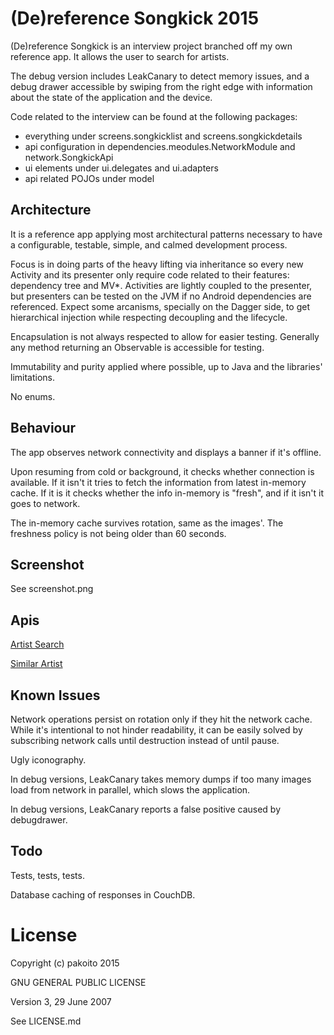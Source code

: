 (De)reference Songkick 2015
==========

(De)reference Songkick is an interview project branched off my own reference app. It allows the user to search for artists.

The debug version includes LeakCanary to detect memory issues, and a debug drawer accessible by swiping from the right edge with information about the state of the application and the device.

Code related to the interview can be found at the following packages:

* everything under screens.songkicklist and screens.songkickdetails
* api configuration in dependencies.meodules.NetworkModule and network.SongkickApi
* ui elements under ui.delegates and ui.adapters
* api related POJOs under model

## Architecture

It is a reference app applying most architectural patterns necessary to have a configurable, testable, simple, and calmed development process.

Focus is in doing parts of the heavy lifting via inheritance so every new Activity and its presenter only require code related to their features: dependency tree and MV*. Activities are lightly coupled to the presenter, but presenters can be tested on the JVM if no Android dependencies are referenced. Expect some arcanisms, specially on the Dagger side, to get hierarchical injection while respecting decoupling and the lifecycle.

Encapsulation is not always respected to allow for easier testing. Generally any method returning an Observable is accessible for testing.

Immutability and purity applied where possible, up to Java and the libraries' limitations.

No enums.

## Behaviour

The app observes network connectivity and displays a banner if it's offline.

Upon resuming from cold or background, it checks whether connection is available. If it isn't it tries to fetch the information from latest in-memory cache. If it is it checks whether the info in-memory is "fresh", and if it isn't it goes to network.

The in-memory cache survives rotation, same as the images'. The freshness policy is not being older than 60 seconds.

## Screenshot

See screenshot.png

## Apis

[Artist Search](https://www.songkick.com/developer/artist-search)

[Similar Artist](https://www.songkick.com/developer/similar-artists)

## Known Issues

Network operations persist on rotation only if they hit the network cache. 
While it's intentional to not hinder readability, it can be easily solved by subscribing network calls until destruction instead of until pause.

Ugly iconography.

In debug versions, LeakCanary takes memory dumps if too many images load from network in parallel, which slows the application.

In debug versions, LeakCanary reports a false positive caused by debugdrawer.

## Todo

Tests, tests, tests.

Database caching of responses in CouchDB.

License
==========

Copyright (c) pakoito 2015

GNU GENERAL PUBLIC LICENSE

Version 3, 29 June 2007

See LICENSE.md
